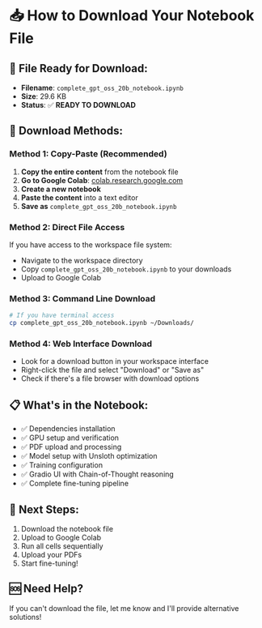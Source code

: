 # 📥 How to Download Your Notebook File

## 🎯 **File Ready for Download:**
- **Filename**: `complete_gpt_oss_20b_notebook.ipynb`
- **Size**: 29.6 KB
- **Status**: ✅ **READY TO DOWNLOAD**

## 🚀 **Download Methods:**

### **Method 1: Copy-Paste (Recommended)**
1. **Copy the entire content** from the notebook file
2. **Go to Google Colab**: [colab.research.google.com](https://colab.research.google.com/)
3. **Create a new notebook**
4. **Paste the content** into a text editor
5. **Save as** `complete_gpt_oss_20b_notebook.ipynb`

### **Method 2: Direct File Access**
If you have access to the workspace file system:
- Navigate to the workspace directory
- Copy `complete_gpt_oss_20b_notebook.ipynb` to your downloads
- Upload to Google Colab

### **Method 3: Command Line Download**
```bash
# If you have terminal access
cp complete_gpt_oss_20b_notebook.ipynb ~/Downloads/
```

### **Method 4: Web Interface Download**
- Look for a download button in your workspace interface
- Right-click the file and select "Download" or "Save as"
- Check if there's a file browser with download options

## 📋 **What's in the Notebook:**
- ✅ Dependencies installation
- ✅ GPU setup and verification
- ✅ PDF upload and processing
- ✅ Model setup with Unsloth optimization
- ✅ Training configuration
- ✅ Gradio UI with Chain-of-Thought reasoning
- ✅ Complete fine-tuning pipeline

## 🎉 **Next Steps:**
1. Download the notebook file
2. Upload to Google Colab
3. Run all cells sequentially
4. Upload your PDFs
5. Start fine-tuning!

## 🆘 **Need Help?**
If you can't download the file, let me know and I'll provide alternative solutions!